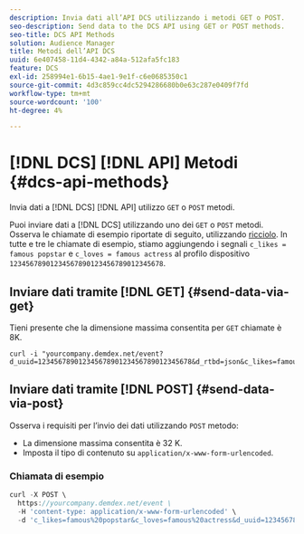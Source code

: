 ```yaml
---
description: Invia dati all’API DCS utilizzando i metodi GET o POST.
seo-description: Send data to the DCS API using GET or POST methods.
seo-title: DCS API Methods
solution: Audience Manager
title: Metodi dell’API DCS
uuid: 6e407458-11d4-4342-a84a-512afa5fc183
feature: DCS
exl-id: 258994e1-6b15-4ae1-9e1f-c6e0685350c1
source-git-commit: 4d3c859cc4dc5294286680b0e63c287e0409f7fd
workflow-type: tm+mt
source-wordcount: '100'
ht-degree: 4%

---
```


# [!DNL DCS] [!DNL API] Metodi {#dcs-api-methods}

Invia dati a [!DNL DCS] [!DNL API] utilizzo `GET` o `POST` metodi.

Puoi inviare dati a [!DNL DCS] utilizzando uno dei `GET` o `POST` metodi. Osserva le chiamate di esempio riportate di seguito, utilizzando [ricciolo](https://curl.haxx.se/). In tutte e tre le chiamate di esempio, stiamo aggiungendo i segnali `c_likes = famous popstar` e `c_loves = famous actress` al profilo dispositivo `12345678901234567890123456789012345678`.

## Inviare dati tramite [!DNL GET] {#send-data-via-get}

Tieni presente che la dimensione massima consentita per `GET` chiamate è 8K.

```
curl -i "yourcompany.demdex.net/event?d_uuid=12345678901234567890123456789012345678&d_rtbd=json&c_likes=famous%20popstar&c_loves=famous%20actress"
```

## Inviare dati tramite [!DNL POST] {#send-data-via-post}

Osserva i requisiti per l’invio dei dati utilizzando `POST` metodo:

* La dimensione massima consentita è 32 K.
* Imposta il tipo di contenuto su `application/x-www-form-urlencoded`.

### Chiamata di esempio

```js
curl -X POST \
  https://yourcompany.demdex.net/event \
  -H 'content-type: application/x-www-form-urlencoded' \
  -d 'c_likes=famous%20popstar&c_loves=famous%20actress&d_uuid=12345678901234567890123456789012345678'
```
